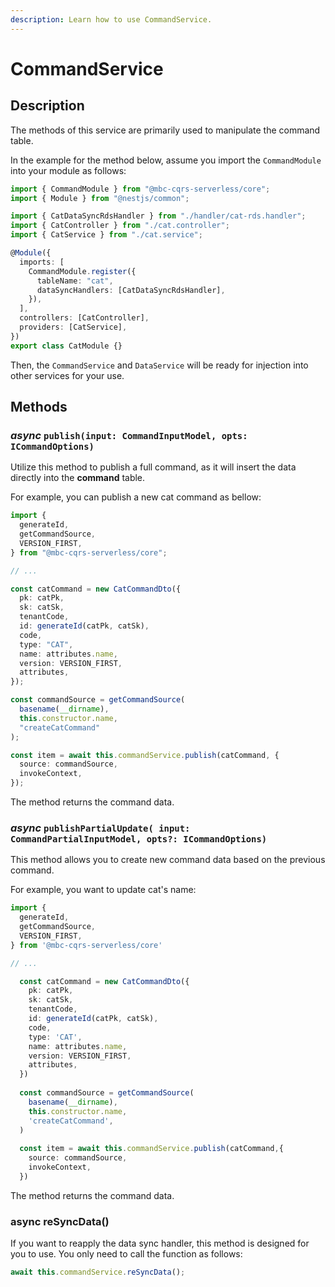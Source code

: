 ```yaml
---
description: Learn how to use CommandService.
---
```


# CommandService

## Description

The methods of this service are primarily used to manipulate the command table.

In the example for the method below, assume you import the `CommandModule` into your module as follows:

```ts
import { CommandModule } from "@mbc-cqrs-serverless/core";
import { Module } from "@nestjs/common";

import { CatDataSyncRdsHandler } from "./handler/cat-rds.handler";
import { CatController } from "./cat.controller";
import { CatService } from "./cat.service";

@Module({
  imports: [
    CommandModule.register({
      tableName: "cat",
      dataSyncHandlers: [CatDataSyncRdsHandler],
    }),
  ],
  controllers: [CatController],
  providers: [CatService],
})
export class CatModule {}
```

Then, the `CommandService` and `DataService` will be ready for injection into other services for your use.

## Methods

### *async* `publish(input: CommandInputModel, opts: ICommandOptions)`

Utilize this method to publish a full command, as it will insert the data directly into the **command** table.

For example, you can publish a new cat command as bellow:

```ts
import {
  generateId,
  getCommandSource,
  VERSION_FIRST,
} from "@mbc-cqrs-serverless/core";

// ...

const catCommand = new CatCommandDto({
  pk: catPk,
  sk: catSk,
  tenantCode,
  id: generateId(catPk, catSk),
  code,
  type: "CAT",
  name: attributes.name,
  version: VERSION_FIRST,
  attributes,
});

const commandSource = getCommandSource(
  basename(__dirname),
  this.constructor.name,
  "createCatCommand"
);

const item = await this.commandService.publish(catCommand, {
  source: commandSource,
  invokeContext,
});
```

The method returns the command data.

### *async* `publishPartialUpdate( input: CommandPartialInputModel, opts?: ICommandOptions)`

This method allows you to create new command data based on the previous command.

For example, you want to update cat's name:

```ts
import {
  generateId,
  getCommandSource,
  VERSION_FIRST,
} from '@mbc-cqrs-serverless/core'

// ...

  const catCommand = new CatCommandDto({
    pk: catPk,
    sk: catSk,
    tenantCode,
    id: generateId(catPk, catSk),
    code,
    type: 'CAT',
    name: attributes.name,
    version: VERSION_FIRST,
    attributes,
  })
  
  const commandSource = getCommandSource(
    basename(__dirname),
    this.constructor.name,
    'createCatCommand',
  )
  
  const item = await this.commandService.publish(catCommand,{
    source: commandSource,
    invokeContext,
  })
```

The method returns the command data.

### async reSyncData()

If you want to reapply the data sync handler, this method is designed for you to use. You only need to call the function as follows:

```ts
await this.commandService.reSyncData();
```
